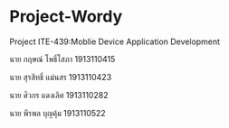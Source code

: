 # Project-Wordy
Project ITE-439:Moblie Device Application Development

นาย กฤษณ์ โพธิ์โสภา 1913110415

นาย สุรสิทธิ์ แม่นสร 1913110423

นาย ศิวกร แดงเลิศ 1913110282

นาย พีรพล บุญคุ้ม 1913110522
